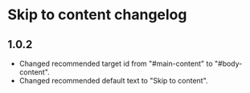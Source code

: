 # Skip to content changelog

## 1.0.2
* Changed recommended target id from "#main-content" to "#body-content".
* Changed recommended default text to "Skip to content".
